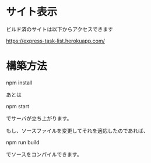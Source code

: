 # サイト表示
ビルド済のサイトは以下からアクセスできます

https://express-task-list.herokuapp.com/

# 構築方法

npm install

あとは

npm start

でサーバが立ち上がります。

もし、ソースファイルを変更してそれを適応したのであれば、

npm run build

でソースをコンパイルできます。
